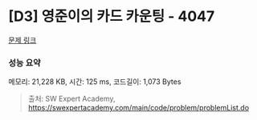# [D3] 영준이의 카드 카운팅 - 4047 

[문제 링크](https://swexpertacademy.com/main/code/problem/problemDetail.do?contestProbId=AWIsY84KEPMDFAWN) 

### 성능 요약

메모리: 21,228 KB, 시간: 125 ms, 코드길이: 1,073 Bytes



> 출처: SW Expert Academy, https://swexpertacademy.com/main/code/problem/problemList.do